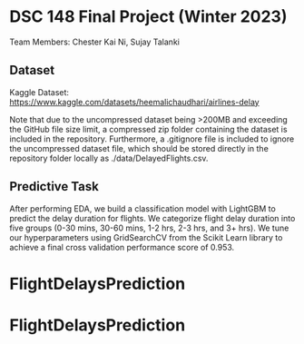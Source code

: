 # DSC 148 Final Project (Winter 2023)
Team Members: Chester Kai Ni, Sujay Talanki

## Dataset
Kaggle Dataset: https://www.kaggle.com/datasets/heemalichaudhari/airlines-delay

Note that due to the uncompressed dataset being >200MB and exceeding the GitHub file size limit, a compressed zip folder containing the dataset is included in the repository. Furthermore, a .gitignore file is included to ignore the uncompressed dataset file, which should be stored directly in the repository folder locally as ./data/DelayedFlights.csv.

## Predictive Task
After performing EDA, we build a classification model with LightGBM to predict the delay duration for flights. We categorize flight delay duration into five groups (0-30 mins, 30-60 mins, 1-2 hrs, 2-3 hrs, and 3+ hrs). We tune our hyperparameters using GridSearchCV from the Scikit Learn library to achieve a final cross validation performance score of 0.953.
# FlightDelaysPrediction
# FlightDelaysPrediction

